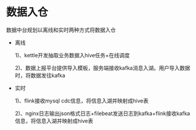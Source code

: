 # 数据入仓

数据中台规划以离线和实时两种方式将数据入仓

- 离线

   1)、kettle开发抽取业务数据入hive任务+在线调度

   2)、数据上报平台提供导入模板，服务端接收kafka消息入湖。用户导入数据时，将数据发往kafka

- 实时

   1)、flink接收mysql cdc信息，将信息入湖并映射成hive表

   2)、nginx日志输出json格式日志+filebeat发送日志到kafka+flink接收kafka信息，将信息入湖并映射成hive表

